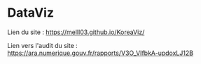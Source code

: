 # DataViz
Lien du site : https://melll03.github.io/KoreaViz/ 

Lien vers l'audit du site : https://ara.numerique.gouv.fr/rapports/V3O_VIfbkA-updoxLJ12B

